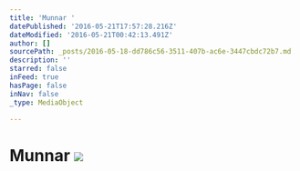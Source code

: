 ```yaml
---
title: 'Munnar '
datePublished: '2016-05-21T17:57:28.216Z'
dateModified: '2016-05-21T00:42:13.491Z'
author: []
sourcePath: _posts/2016-05-18-dd786c56-3511-407b-ac6e-3447cbdc72b7.md
description: ''
starred: false
inFeed: true
hasPage: false
inNav: false
_type: MediaObject

---
```

# Munnar ![](https://the-grid-user-content.s3-us-west-2.amazonaws.com/1d11e031-aae6-44ae-877d-29a51fba661d.jpg)